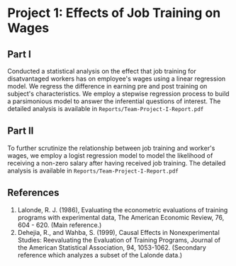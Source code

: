 # Project 1: Effects of Job Training on Wages

## Part I
Conducted a statistical analysis on the effect that job training for disatvantaged workers has on employee's wages using a linear regression model. We regress the difference in earning pre and post training on subject's characteristics. We employ a stepwise regression process to build a parsimonious model to answer the inferential questions of interest. The detailed analysis is available in `Reports/Team-Project-I-Report.pdf`

## Part II
To further scrutinize the relationship between job training and worker's wages, we employ a logist regression model to model the likelihood of receiving a non-zero salary after having received job training. The detailed analysis is available in `Reports/Team-Project-I-Report.pdf`


## References
1. Lalonde, R. J. (1986), Evaluating the econometric evaluations of training programs with experimental data, The American Economic Review, 76, 604 - 620. (Main reference.)
2. Dehejia, R., and Wahba, S. (1999), Causal Effects in Nonexperimental Studies: Reevaluating the Evaluation of Training Programs, Journal of the American Statistical Association, 94, 1053-1062. (Secondary reference which analyzes a subset of the Lalonde data.)